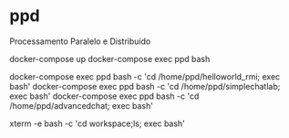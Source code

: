 # ppd
Processamento Paralelo e Distribuído

docker-compose up
docker-compose exec ppd bash

docker-compose exec ppd bash -c 'cd /home/ppd/helloworld_rmi; exec bash'
docker-compose exec ppd bash -c 'cd /home/ppd/simplechatlab; exec bash'
docker-compose exec ppd bash -c 'cd /home/ppd/advancedchat; exec bash'

xterm -e bash -c 'cd workspace;ls; exec bash'
